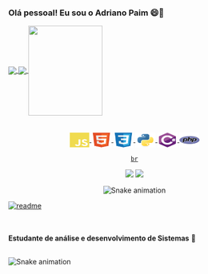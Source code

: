 ### Olá pessoal! Eu sou o Adriano Paim 😄🚀 

<div>
  <a href="https://github.com/Adriano-paim">
  <img height="180em"   align="center" src="https://github-readme-stats.vercel.app/api?username=Adriano-paim&show_icons=true&theme=react&include_all_commits=true&count_private=true"/>
  <img height="180em"  align="center" src="https://github-readme-stats.vercel.app/api/top-langs/?username=/Adriano-paim&layout=compact&langs_count=7&theme=react" />

  <img align="center" width="148" height="180" src="https://media1.tenor.com/images/68e8337fb4eb7e40645d832c64762a8b/tenor.gif?itemid=19443613">
</div>
 <br>
<div  align="center"> 
  <div style="display: inline_block"><br>
  <img align="center" alt="Rafa-Js" height="30" width="40" src="https://raw.githubusercontent.com/devicons/devicon/master/icons/javascript/javascript-plain.svg">
  <img align="center" alt="HTML" height="30" width="40" src="https://raw.githubusercontent.com/devicons/devicon/master/icons/html5/html5-original.svg">
  <img align="center" alt="CSS" height="30" width="40" src="https://raw.githubusercontent.com/devicons/devicon/master/icons/css3/css3-original.svg">
  <img align="center" alt="Python" height="30" width="40" src="https://raw.githubusercontent.com/devicons/devicon/master/icons/python/python-original.svg">
  <img align="center" alt="Csharp" height="30" width="40" src="https://raw.githubusercontent.com/devicons/devicon/master/icons/csharp/csharp-original.svg">
  <img align="center" alt="PHP" height="30" width="40" src="https://raw.githubusercontent.com/devicons/devicon/master/icons/php/php-original.svg">

    br
</div>
  <a href="https://www.instagram.com/adriano_paimjr/" target="_blank"><img src="https://img.shields.io/badge/-Instagram-%23E4405F?style=for-the-badge&logo=instagram&logoColor=white" target="_blank"></a>
  <a href="https://www.linkedin.com/in/adriano-paim-dos-santos-junior-12943a1a4/" target="_blank"><img src="https://img.shields.io/badge/-LinkedIn-%230077B5?style=for-the-badge&logo=linkedin&logoColor=white" target="_blank"></a> 
 
  ![Snake animation](https://github.com/Adriano-paim/Adriano-paim/blob/output/github-contribution-grid-snake.svg)
 
</div>
 
[![readme](https://github-readme-stats.vercel.app/api/pin/?username=Adriano-paim&repo=Adriano-paim&theme=react)](https://github.com/Adriano-paim/Adriano-paim)

<br><br>
<b>Estudante de análise e desenvolvimento de Sistemas</b> 🚀


##

![Snake animation](https://github.com/Adriano-paim/Adriano-paim/blob/output/github-contribution-grid-snake.svg)
